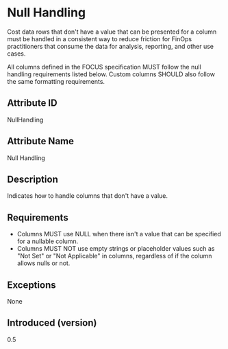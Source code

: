 # Null Handling

Cost data rows that don't have a value that can be presented for a column must be handled in a consistent way to reduce
friction for FinOps practitioners that consume the data for analysis, reporting, and other use cases.

All columns defined in the FOCUS specification MUST follow the null handling requirements listed below. Custom columns SHOULD also follow the same formatting requirements.

## Attribute ID

NullHandling

## Attribute Name

Null Handling

## Description

Indicates how to handle columns that don't have a value.

## Requirements

* Columns MUST use NULL when there isn't a value that can be specified for a nullable column.
* Columns MUST NOT use empty strings or placeholder values such as "Not Set" or "Not Applicable" in columns, regardless of if the column allows nulls or not.

## Exceptions

None

## Introduced (version)

0.5
